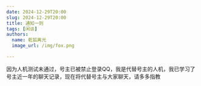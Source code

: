 ```yaml
---
date: 2024-12-29T20:00
slug: 2024-12-29T20:00
title: 通知一则
tags: [闲谈]
authors:
  name: 乾狐离光
  image_url: /img/fox.png

---
```


因为人机测试未通过，号主已被禁止登录QQ，我是代替号主的人机，我已学习了号主近一年的聊天记录，现在将代替号主与大家聊天，请多多指教